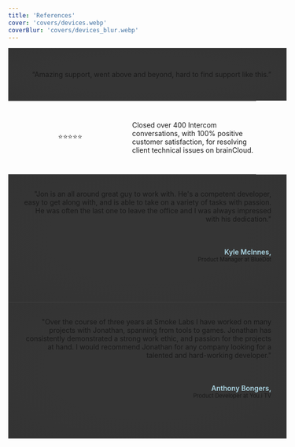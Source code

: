 ```yaml
---
title: 'References'
cover: 'covers/devices.webp'
coverBlur: 'covers/devices_blur.webp'
---
```


<style>

.quote {
	padding: 30px;
	margin: auto;
	background-image: radial-gradient(#353535, #353535, #333);
	border: #393939 solid 1px;

	text-align: right;
}

.breakline {
	width: 100%;
	background: #888 solid 1px;
	border-bottom: #888 solid 1px;
	margin-bottom: 20px;
}

.breaklines {
	width: 100%;
	border-top: #888 solid 1px;
	border-bottom: #888 solid 1px;
	margin-top: 40px;
	margin-bottom: 40px;
	padding-top: 40px;
	padding-bottom: 40px;
}

.quote .info {
	max-width: 100%;
	height: 100px;
	margin: auto;
	margin-top: 30px;
	text-align: left;

	display:block;
}

.quote .infoText {
	height: 50px;
	padding-top: 20px;
	margin: auto;
	text-align: right;
}

.quote .img img {
	margin-top: auto;
	margin-left: 20px;
	margin-right: 20px;
	

	float: left;
	border-radius: 20%;
	width: 90px;
	height: 90px;
	position: relative;
	border: #888 solid 2px;
}

.quote .name {
	position: relative;
	color: lightblue;
	font-weight: 600;
	
}

.quote .title {
	font-size: 0.8em;
}

@media only screen and (max-width: 1024px) {
	.breaklines {
		margin: 0;
	}
	.quote {
		width: 100%;
		margin: 0;
	}
}

@media only screen and (min-width: 1023px) {
	.quote {
		width: 90%;
	}
}


@media only screen and (max-width: 599px) {
	.container {
		width: 100%;
		margin: auto;
	}

	.item-a {
		width: 138px;
		padding-bottom: 20px;
		margin: auto;
		text-align:center;
	}


	.item-b {
		margin: auto;
		text-align: center;
		display:block;
	}

}

@media only screen and (min-width: 600px) {
	.container {
		display: grid;
		grid-template-columns: 50% 50%;
		justify-items: center;
	}

	.item-a {
		grid: 0;
		margin: auto;
	}

	.item-b {
		grid: 1;
		margin: auto;
	}
}


</style>

<div class="quote">

“Amazing support, went above and beyond, hard to find support like this.”

</div>

<div class="breaklines">

<div class="1">

<div class="container">

<div class="item-a">⭐⭐⭐⭐⭐</div>

<div class="item-b">
Closed over 400 Intercom conversations, with 100% positive customer satisfaction, for resolving client technical issues on brainCloud.

</div>

</div>

</div>

</div>

<div class="quote">
"Jon is an all around great guy to work with. He's a competent developer, easy to get along with, and is able to take on a variety of tasks with passion. He was often the last one to leave the office and I was always impressed with his dedication."

<div class="info">

<div class="infoText">
<div class="name">Kyle McInnes,</div>
<div class="title">Product Manager at BlueDot</div>
</div>

</div>

</div>

<div class="quote">
"Over the course of three years at Smoke Labs I have worked on many projects with Jonathan, spanning from tools to games. Jonathan has consistently demonstrated a strong work ethic, and passion for the projects at hand. I would recommend Jonathan for any company looking for a talented and hard-working developer."

<div class="info">

<div class="infoText">

<div class="name">Anthony Bongers,</div>
<div class="title">Product Developer at You.i TV</div>

</div>

</div>

</div>
